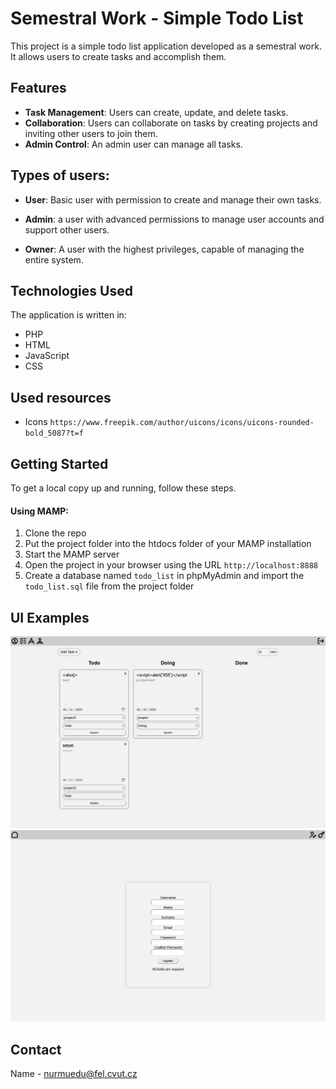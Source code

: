 # Semestral Work - Simple Todo List

This project is a simple todo list application developed as a semestral work. It allows users to create tasks and accomplish them.

## Features

- **Task Management**: Users can create, update, and delete tasks.
- **Collaboration**: Users can collaborate on tasks by creating projects and inviting other users to join them.
- **Admin Control**: An admin user can manage all tasks.

## Types of users:

- **User**: Basic user with permission to create and manage their own tasks.

- **Admin**: a user with advanced permissions to manage user accounts and support other users.

- **Owner**: A user with the highest privileges, capable of managing the entire system.

## Technologies Used

The application is written in:

- PHP
- HTML
- JavaScript
- CSS

## Used resources

- Icons `https://www.freepik.com/author/uicons/icons/uicons-rounded-bold_5087?t=f`

## Getting Started

To get a local copy up and running, follow these steps.

#### Using MAMP:

1. Clone the repo
2. Put the project folder into the htdocs folder of your MAMP installation
3. Start the MAMP server
4. Open the project in your browser using the URL `http://localhost:8888`
5. Create a database named `todo_list` in phpMyAdmin and import the `todo_list.sql` file from the project folder

## UI Examples

![Tasks](./ReadmeImages/UI_example1.png)
![Register](./ReadmeImages/UI_example2.png)

## Contact

Name - [nurmuedu@fel.cvut.cz](vscode-file://vscode-app/c:/Users/Eduard/AppData/Local/Programs/Microsoft%20VS%20Code/resources/app/out/vs/code/electron-sandbox/workbench/workbench.html "mailto:&#x79;&#111;&#x75;&#114;&#64;&#101;&#x6d;&#x61;&#x69;&#108;&#x2e;&#99;&#x6f;&#x6d;")
